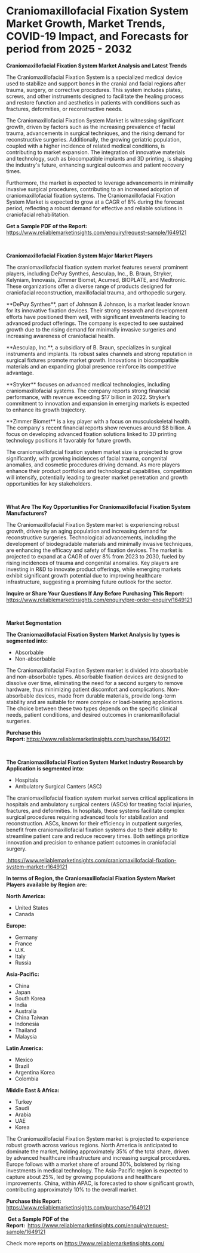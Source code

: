 <p><h1>Craniomaxillofacial Fixation System Market Growth, Market Trends, COVID-19 Impact, and Forecasts for period from 2025 - 2032</h1></p><p><strong>Craniomaxillofacial Fixation System Market Analysis and Latest Trends</strong></p>
<p><p>The Craniomaxillofacial Fixation System is a specialized medical device used to stabilize and support bones in the cranial and facial regions after trauma, surgery, or corrective procedures. This system includes plates, screws, and other instruments designed to facilitate the healing process and restore function and aesthetics in patients with conditions such as fractures, deformities, or reconstructive needs.</p><p>The Craniomaxillofacial Fixation System Market is witnessing significant growth, driven by factors such as the increasing prevalence of facial trauma, advancements in surgical techniques, and the rising demand for reconstructive surgeries. Additionally, the growing geriatric population, coupled with a higher incidence of related medical conditions, is contributing to market expansion. The integration of innovative materials and technology, such as biocompatible implants and 3D printing, is shaping the industry's future, enhancing surgical outcomes and patient recovery times.</p><p>Furthermore, the market is expected to leverage advancements in minimally invasive surgical procedures, contributing to an increased adoption of craniomaxillofacial fixation systems. The Craniomaxillofacial Fixation System Market is expected to grow at a CAGR of 8% during the forecast period, reflecting a robust demand for effective and reliable solutions in craniofacial rehabilitation.</p></p>
<p><strong>Get a Sample PDF of the Report:&nbsp;</strong> <a href="https://www.reliablemarketinsights.com/enquiry/request-sample/1649121?utm_campaign=3037&utm_medium=2&utm_source=Github&utm_content=ia&utm_term=26032025&utm_id=craniomaxillofacial-fixation-system">https://www.reliablemarketinsights.com/enquiry/request-sample/1649121</a></p>
<p>&nbsp;</p>
<p><strong>Craniomaxillofacial Fixation System Major Market Players</strong></p>
<p><p>The craniomaxillofacial fixation system market features several prominent players, including DePuy Synthes, Aesculap, Inc., B. Braun, Stryker, Kelyniam, Innovasis, Zimmer Biomet, Acumed, BIOPLATE, and Medtronic. These organizations offer a diverse range of products designed for craniofacial reconstruction, maxillofacial trauma, and orthopedic surgery.</p><p>**DePuy Synthes**, part of Johnson & Johnson, is a market leader known for its innovative fixation devices. Their strong research and development efforts have positioned them well, with significant investments leading to advanced product offerings. The company is expected to see sustained growth due to the rising demand for minimally invasive surgeries and increasing awareness of craniofacial health.</p><p>**Aesculap, Inc.**, a subsidiary of B. Braun, specializes in surgical instruments and implants. Its robust sales channels and strong reputation in surgical fixtures promote market growth. Innovations in biocompatible materials and an expanding global presence reinforce its competitive advantage.</p><p>**Stryker** focuses on advanced medical technologies, including craniomaxillofacial systems. The company reports strong financial performance, with revenue exceeding $17 billion in 2022. Stryker’s commitment to innovation and expansion in emerging markets is expected to enhance its growth trajectory.</p><p>**Zimmer Biomet** is a key player with a focus on musculoskeletal health. The company's recent financial reports show revenues around $8 billion. A focus on developing advanced fixation solutions linked to 3D printing technology positions it favorably for future growth.</p><p>The craniomaxillofacial fixation system market size is projected to grow significantly, with growing incidences of facial trauma, congenital anomalies, and cosmetic procedures driving demand. As more players enhance their product portfolios and technological capabilities, competition will intensify, potentially leading to greater market penetration and growth opportunities for key stakeholders.</p></p>
<p>&nbsp;</p>
<p><strong>What Are The Key Opportunities For Craniomaxillofacial Fixation System Manufacturers?</strong></p>
<p><p>The Craniomaxillofacial Fixation System market is experiencing robust growth, driven by an aging population and increasing demand for reconstructive surgeries. Technological advancements, including the development of biodegradable materials and minimally invasive techniques, are enhancing the efficacy and safety of fixation devices. The market is projected to expand at a CAGR of over 8% from 2023 to 2030, fueled by rising incidences of trauma and congenital anomalies. Key players are investing in R&D to innovate product offerings, while emerging markets exhibit significant growth potential due to improving healthcare infrastructure, suggesting a promising future outlook for the sector.</p></p>
<p><strong>Inquire or Share Your Questions If Any Before Purchasing This Report:</strong> <a href="https://www.reliablemarketinsights.com/enquiry/pre-order-enquiry/1649121?utm_campaign=3037&utm_medium=2&utm_source=Github&utm_content=ia&utm_term=26032025&utm_id=craniomaxillofacial-fixation-system">https://www.reliablemarketinsights.com/enquiry/pre-order-enquiry/1649121</a></p>
<p>&nbsp;</p>
<p><strong>Market Segmentation</strong></p>
<p><strong>The Craniomaxillofacial Fixation System Market Analysis by types is segmented into:</strong></p>
<p><ul><li>Absorbable</li><li>Non-absorbable</li></ul></p>
<p><p>The Craniomaxillofacial Fixation System market is divided into absorbable and non-absorbable types. Absorbable fixation devices are designed to dissolve over time, eliminating the need for a second surgery to remove hardware, thus minimizing patient discomfort and complications. Non-absorbable devices, made from durable materials, provide long-term stability and are suitable for more complex or load-bearing applications. The choice between these two types depends on the specific clinical needs, patient conditions, and desired outcomes in craniomaxillofacial surgeries.</p></p>
<p><strong>Purchase this Report:&nbsp;</strong><a href="https://www.reliablemarketinsights.com/purchase/1649121?utm_campaign=3037&utm_medium=2&utm_source=Github&utm_content=ia&utm_term=26032025&utm_id=craniomaxillofacial-fixation-system">https://www.reliablemarketinsights.com/purchase/1649121</a></p>
<p>&nbsp;</p>
<p><strong>The Craniomaxillofacial Fixation System Market Industry Research by Application is segmented into:</strong></p>
<p><ul><li>Hospitals</li><li>Ambulatory Surgical Canters (ASC)</li></ul></p>
<p><p>The craniomaxillofacial fixation system market serves critical applications in hospitals and ambulatory surgical centers (ASCs) for treating facial injuries, fractures, and deformities. In hospitals, these systems facilitate complex surgical procedures requiring advanced tools for stabilization and reconstruction. ASCs, known for their efficiency in outpatient surgeries, benefit from craniomaxillofacial fixation systems due to their ability to streamline patient care and reduce recovery times. Both settings prioritize innovation and precision to enhance patient outcomes in craniofacial surgery.</p></p>
<p><a href="https://www.reliablemarketinsights.com/craniomaxillofacial-fixation-system-market-r1649121?utm_campaign=3037&utm_medium=2&utm_source=Github&utm_content=ia&utm_term=26032025&utm_id=craniomaxillofacial-fixation-system">&nbsp;https://www.reliablemarketinsights.com/craniomaxillofacial-fixation-system-market-r1649121</a></p>
<p><strong>In terms of Region, the Craniomaxillofacial Fixation System Market Players available by Region are:</strong></p>
<p>
    <p> <strong> North America: </strong>
        <ul>
            <li>United States</li>
            <li>Canada</li>
        </ul>
        </p> 
    <p> <strong> Europe: </strong>
        <ul>
            <li>Germany</li>
            <li>France</li>
            <li>U.K.</li>
            <li>Italy</li>
            <li>Russia</li>
        </ul>
        </p> 
    <p> <strong> Asia-Pacific: </strong>
        <ul>
            <li>China</li>
            <li>Japan</li>
            <li>South Korea</li>
            <li>India</li>
            <li>Australia</li>
            <li>China Taiwan</li>
            <li>Indonesia</li>
            <li>Thailand</li>
            <li>Malaysia</li>
        </ul>
        </p> 
    <p> <strong> Latin America: </strong>
        <ul>
            <li>Mexico</li>
            <li>Brazil</li>
            <li>Argentina Korea</li>
            <li>Colombia</li>
        </ul>
        </p> 
    <p> <strong> Middle East & Africa: </strong>
        <ul>
            <li>Turkey</li>
            <li>Saudi</li>
            <li>Arabia</li>
            <li>UAE</li>
            <li>Korea</li>
        </ul>
    </p>
    </p>
<p><p>The Craniomaxillofacial Fixation System market is projected to experience robust growth across various regions. North America is anticipated to dominate the market, holding approximately 35% of the total share, driven by advanced healthcare infrastructure and increasing surgical procedures. Europe follows with a market share of around 30%, bolstered by rising investments in medical technology. The Asia-Pacific region is expected to capture about 25%, led by growing populations and healthcare improvements. China, within APAC, is forecasted to show significant growth, contributing approximately 10% to the overall market.</p></p>
<p><strong>Purchase this Report: </strong><a href="https://www.reliablemarketinsights.com/purchase/1649121?utm_campaign=3037&utm_medium=2&utm_source=Github&utm_content=ia&utm_term=26032025&utm_id=craniomaxillofacial-fixation-system">https://www.reliablemarketinsights.com/purchase/1649121</a></p>
<p>&nbsp;<strong>Get a Sample PDF of the Report:&nbsp;&nbsp;</strong><a href="https://www.reliablemarketinsights.com/enquiry/request-sample/1649121?utm_campaign=3037&utm_medium=2&utm_source=Github&utm_content=ia&utm_term=26032025&utm_id=craniomaxillofacial-fixation-system">https://www.reliablemarketinsights.com/enquiry/request-sample/1649121</a></p>
<p><strong></strong></p>
<p>Check more reports on <a href="https://www.reliablemarketinsights.com/?utm_campaign=3037&utm_medium=2&utm_source=Github&utm_content=ia&utm_term=26032025&utm_id=craniomaxillofacial-fixation-system">https://www.reliablemarketinsights.com/</a></p>